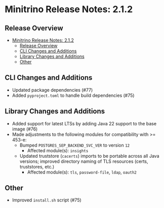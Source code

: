 # Minitrino Release Notes: 2.1.2

## Release Overview

- [Minitrino Release Notes: 2.1.2](#minitrino-release-notes-212)
  - [Release Overview](#release-overview)
  - [CLI Changes and Additions](#cli-changes-and-additions)
  - [Library Changes and Additions](#library-changes-and-additions)
  - [Other](#other)

## CLI Changes and Additions

- Updated package dependencies (#77)
- Added `pyproject.toml` to handle build dependencies (#75)

## Library Changes and Additions

- Added support for latest LTSs by adding Java 22 support to the base image
  (#76)
- Made adjustments to the following modules for compatibility with >= 453-e:
  - Bumped `POSTGRES_SEP_BACKEND_SVC_VER` to version `12`
    - Affected module(s): `insights`
  - Updated truststore (`cacerts`) imports to be portable across all Java
  versions; improved directory naming of TLS resources (certs, truststores,
  etc.)
    - Affected module(s): `tls`, `password-file`, `ldap`, `oauth2`

## Other

- Improved `install.sh` script (#75)
